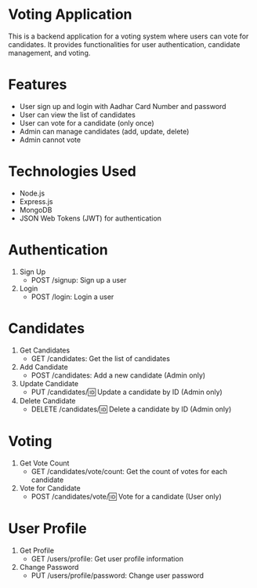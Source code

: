 # Voting Application

This is a backend application for a voting system where users can vote for candidates. It provides functionalities for user authentication, candidate management, and voting.

# Features

- User sign up and login with Aadhar Card Number and password
- User can view the list of candidates
- User can vote for a candidate (only once)
- Admin can manage candidates (add, update, delete)
- Admin cannot vote

# Technologies Used

- Node.js
- Express.js
- MongoDB
- JSON Web Tokens (JWT) for authentication

# Authentication

1. Sign Up
    - POST /signup: Sign up a user
2. Login
    - POST /login: Login a user

# Candidates

1. Get Candidates
    - GET /candidates: Get the list of candidates
2. Add Candidate
    - POST /candidates: Add a new candidate (Admin only)
3. Update Candidate
    - PUT /candidates/:id: Update a candidate by ID (Admin only)
4. Delete Candidate
    - DELETE /candidates/:id: Delete a candidate by ID (Admin only)

# Voting

1. Get Vote Count
    - GET /candidates/vote/count: Get the count of votes for each candidate
2. Vote for Candidate
    - POST /candidates/vote/:id: Vote for a candidate (User only)

# User Profile

1. Get Profile
    - GET /users/profile: Get user profile information
2. Change Password
    - PUT /users/profile/password: Change user password